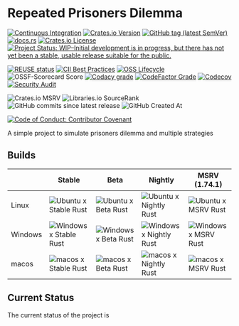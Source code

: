 <!--
SPDX-FileCopyrightText: 2023 - 2024 Ali Sajid Imami

SPDX-License-Identifier: Apache-2.0
SPDX-License-Identifier: MIT
-->

# Repeated Prisoners Dilemma

[![Continuous Integration](https://github.com/AliSajid/dilemma-tactix/actions/workflows/ci.yaml/badge.svg)](https://github.com/AliSajid/dilemma-tactix/actions/workflows/ci.yaml)
[![Crates.io Version](https://img.shields.io/crates/v/dilemma-tactix?logo=docs.rs&logoColor=yellow&label=Crates.io%20Release)](https://crates.io/crates/dilemma-tactix)
[![GitHub tag (latest SemVer)](https://img.shields.io/github/v/release/AliSajid/dilemma-tactix?logo=github&label=Github%20Release)](https://github.com/AliSajid/dilemma-tactix/releases)
[![docs.rs](https://img.shields.io/docsrs/dilemma-tactix?logo=rust&label=docs.rs)](https://docs.rs/dilemma-tactix)
[![Crates.io License](https://img.shields.io/crates/l/dilemma-tactix?label=License)](https://github.com/AliSajid/dilemma-tactix/tree/main#license)
[![Project Status: WIP–Initial development is in progress, but there has not yet been a stable, usable release suitable for the public.](https://www.repostatus.org/badges/latest/wip.svg)](https://www.repostatus.org/#wip)

[![REUSE status](https://api.reuse.software/badge/github.com/AliSajid/dilemma-tactix)](https://api.reuse.software/info/github.com/AliSajid/dilemma-tactix)
[![CII Best Practices](https://img.shields.io/cii/percentage/9927?logo=securityscorecard&label=OpenSSF%20Best%20Practices)](https://www.bestpractices.dev/projects/9927)
[![OSS Lifecycle](https://img.shields.io/osslifecycle?file_url=https%3A%2F%2Fgithub.com%2FAliSajid%2Fdilemma-tactix%2Fblob%2Fmain%2FOSSMETADATA&label=OSS%20Lifecycle)](https://github.com/AliSajid/dilemma-tactix/blob/main/OSSMETADATA)
![OSSF-Scorecard Score](https://img.shields.io/ossf-scorecard/github.com/AliSajid/dilemma-tactix?label=OSSF%20Scorecard&logo=securityscorecard)
[![Codacy grade](https://img.shields.io/codacy/grade/293d6f6e3e5e4fadb1b88db426462f87?logo=codacy&label=Codacy%20Grade)](https://app.codacy.com/gh/AliSajid/dilemma-tactix/dashboard?utm_source=gh&utm_medium=referral&utm_content=&utm_campaign=Badge_grade)
[![CodeFactor Grade](https://img.shields.io/codefactor/grade/github/AliSajid/dilemma-tactix?logo=codefactor&label=CodeFactor%20Grade)](https://www.codefactor.io/repository/github/alisajid/dilemma-tactix)
[![Codecov](https://img.shields.io/codecov/c/github/AliSajid/dilemma-tactix?logo=codecov&label=Code%20Coverage)](https://codecov.io/gh/AliSajid/dilemma-tactix)
[![Security Audit](https://github.com/AliSajid/dilemma-tactix/actions/workflows/audit.yaml/badge.svg)](https://github.com/AliSajid/dilemma-tactix/actions/workflows/audit.yaml)

![Crates.io MSRV](https://img.shields.io/crates/msrv/dilemma-tactix?label=MSRV)
![Libraries.io SourceRank](https://img.shields.io/librariesio/sourcerank/cargo/dilemma-tactix)
![GitHub commits since latest release](https://img.shields.io/github/commits-since/alisajid/dilemma-tactix/latest)
![GitHub Created At](https://img.shields.io/github/created-at/AliSajid/dilemma-tactix?label=Created)

[![Code of Conduct: Contributor Covenant](https://img.shields.io/badge/Code_of_Conduct-Contributor_Covenant_v2.1-14cc21)](https://github.com/EthicalSource/contributor_covenant)

A simple project to simulate prisoners dilemma and multiple strategies

## Builds

|| Stable | Beta| Nightly| MSRV (1.74.1)|
| ------- | ------------------------------------------------------------------------------------------------------------------------------------------------------------------ | -------------------------------------------------------------------------------------------------------------------------------------------------------------- | -------------------------------------------------------------------------------------------------------------------------------------------------------------------- | -------------------------------------------------------------------------------------------------------------------------------------------------------------- |
| Linux   | ![Ubuntu x Stable Rust](https://img.shields.io/endpoint?url=https://gist.githubusercontent.com/AliSajid/2142caf9bfe6fc8cdc7d1b8ccd72ce09/raw/ubuntu-stable.json)   | ![Ubuntu x Beta Rust](https://img.shields.io/endpoint?url=https://gist.githubusercontent.com/AliSajid/d52f912107d7609656370db9d741596c/raw/ubuntu-beta.json)   | ![Ubuntu x Nightly Rust](https://img.shields.io/endpoint?url=https://gist.githubusercontent.com/AliSajid/d52f912107d7609656370db9d741596c/raw/ubuntu-nightly.json)   | ![Ubuntu x MSRV Rust](https://img.shields.io/endpoint?url=https://gist.githubusercontent.com/AliSajid/d52f912107d7609656370db9d741596c/raw/ubuntu-msrv.json)   |
| Windows | ![Windows x Stable Rust](https://img.shields.io/endpoint?url=https://gist.githubusercontent.com/AliSajid/2142caf9bfe6fc8cdc7d1b8ccd72ce09/raw/windows-stable.json) | ![Windows x Beta Rust](https://img.shields.io/endpoint?url=https://gist.githubusercontent.com/AliSajid/d52f912107d7609656370db9d741596c/raw/windows-beta.json) | ![Windows x Nightly Rust](https://img.shields.io/endpoint?url=https://gist.githubusercontent.com/AliSajid/d52f912107d7609656370db9d741596c/raw/windows-nightly.json) | ![Windows x MSRV Rust](https://img.shields.io/endpoint?url=https://gist.githubusercontent.com/AliSajid/d52f912107d7609656370db9d741596c/raw/windows-msrv.json) |
| macos   | ![macos x Stable Rust](https://img.shields.io/endpoint?url=https://gist.githubusercontent.com/AliSajid/2142caf9bfe6fc8cdc7d1b8ccd72ce09/raw/macos-stable.json)     | ![macos x Beta Rust](https://img.shields.io/endpoint?url=https://gist.githubusercontent.com/AliSajid/d52f912107d7609656370db9d741596c/raw/macos-beta.json)     | ![macos x Nightly Rust](https://img.shields.io/endpoint?url=https://gist.githubusercontent.com/AliSajid/d52f912107d7609656370db9d741596c/raw/macos-nightly.json)     | ![macos x MSRV Rust](https://img.shields.io/endpoint?url=https://gist.githubusercontent.com/AliSajid/d52f912107d7609656370db9d741596c/raw/macos-msrv.json)     |

## Current Status

The current status of the project is
